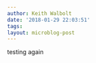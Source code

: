 ```yaml
---
author: Keith Walbolt
date: '2018-01-29 22:03:51'
tags:
layout: microblog-post
---
```


testing again
